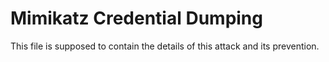 # Mimikatz Credential Dumping

This file is supposed to contain the details of this attack and its prevention.